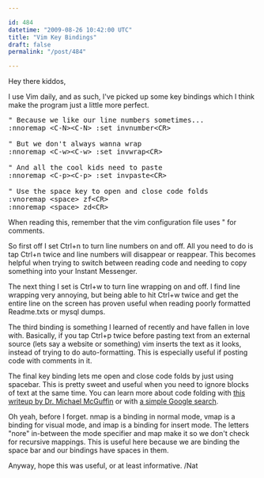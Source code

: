 ```yaml
---

id: 484
datetime: "2009-08-26 10:42:00 UTC"
title: "Vim Key Bindings"
draft: false
permalink: "/post/484"

---
```


Hey there kiddos,

I use Vim daily, and as such, I've picked up some key bindings which I think make the program just a little more perfect.

<pre>
&quot; Because we like our line numbers sometimes...
:nnoremap &lt;C-N&gt;&lt;C-N&gt; :set invnumber&lt;CR&gt;

&quot; But we don't always wanna wrap
:nnoremap &lt;C-w&gt;&lt;C-w&gt; :set invwrap&lt;CR&gt;

&quot; And all the cool kids need to paste
:nnoremap &lt;C-p&gt;&lt;C-p&gt; :set invpaste&lt;CR&gt;

&quot; Use the space key to open and close code folds
:vnoremap &lt;space&gt; zf&lt;CR&gt;
:nnoremap &lt;space&gt; zd&lt;CR&gt;
</pre>

When reading this, remember that the vim configuration file uses " for comments.

So first off I set Ctrl+n to turn line numbers on and off. All you need to do is tap Ctrl+n twice and line numbers will disappear or reappear. This becomes helpful when trying to switch between reading code and needing to copy something into your Instant Messenger.

The next thing I set is Ctrl+w to turn line wrapping on and off. I find line wrapping very annoying, but being able to hit Ctrl+w twice and get the entire line on the screen has proven useful when reading poorly formatted Readme.txts or mysql dumps.

The third binding is something I learned of recently and have fallen in love with. Basically, if you tap Ctrl+p twice before pasting text from an external source (lets say a website or something) vim inserts the text as it looks, instead of trying to do auto-formatting. This is especially useful if posting code with comments in it.

The final key binding lets me open and close code folds by just using spacebar. This is pretty sweet and useful when you need to ignore blocks of text at the same time. You can learn more about code folding with <a href="http://www.dgp.toronto.edu/~mjmcguff/learn/vim/folding.txt">this writeup by Dr. Michael McGuffin</a> or with <a href="http://www.google.com/search?hl=en&amp;q=vim%!code%!folding&amp;aq=f&amp;oq=undefined">a simple Google search</a>.

Oh yeah, before I forget. nmap is a binding in normal mode, vmap is a binding for visual mode, and imap is a binding for insert mode. The letters "nore" in-between the mode specifier and map make it so we don't check for recursive mappings. This is useful here because we are binding the space bar and our bindings have spaces in them.

Anyway, hope this was useful, or at least informative.
/Nat


